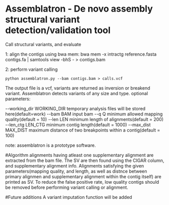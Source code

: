 # Assemblatron - De novo assembly structural variant detection/validation tool
Call structural variants, and evaluate 

1: align the contigs using bwa mem:
        bwa mem -x intractg  reference.fasta contigs.fa | samtools view -bhS - > contigs.bam

2: perform variant calling
        
    python assemblatron.py --bam contigs.bam > calls.vcf

The output file is a vcf, variants are returned as inversion or breakend variant. Assemblatron detects variants of any size and type.
optional parameters:

  --working_dir WORKING_DIR temporary analysis files will be stored here(default=work)
  --bam BAM             input bam
  --q Q                 minimum allowed mapping quality(default = 10)
  --len LEN             minimum length of alignments(default = 200)
  --len_ctg LEN_CTG     minimum contig length(default = 1000)
  --max_dist MAX_DIST   maximum distance of two breakpoints within a contig(default = 100)

note: assemblatron is a prototype software.

#Algorithm
alignments having atleast one supplementary alignment are extracted from the bam file. The SV are then found using the CIGAR column, and supplementary alignment info. Alignments satisfying the given parameters(mapping quality, and length, as well as distnce between primary alignmen and supplementary alignment within the contig itself) are printed as SV. To reduce the false positive rate, low quality contigs should be removed before performing variant calling or alignment.

#Future additions
A variant imputation function will be added
